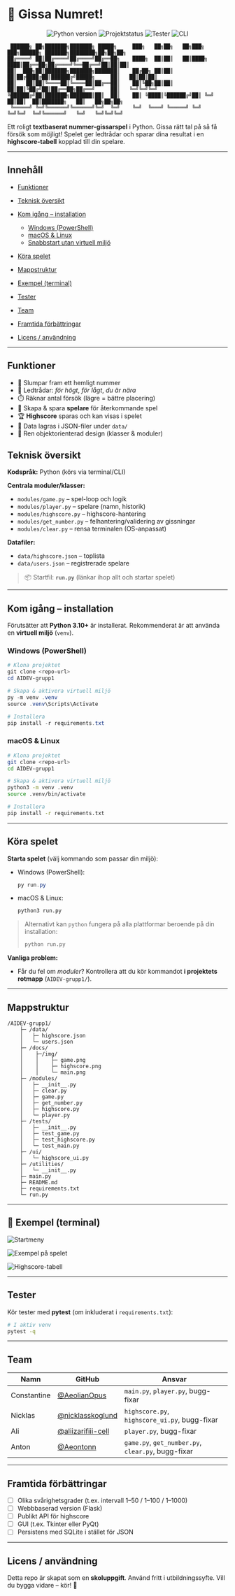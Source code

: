 # 🎯 Gissa Numret!

<p align="center">
  <img src="https://img.shields.io/badge/Python-3.10%2B-blue?logo=python&logoColor=white" alt="Python version">
  <img src="https://img.shields.io/badge/Projektstatus-Aktiv-success?style=flat-square" alt="Projektstatus">
  <img src="https://img.shields.io/badge/Tester-Pytest-orange?logo=pytest&logoColor=white" alt="Tester">
  <img src="https://img.shields.io/badge/Interface-CLI-black?style=flat-square" alt="CLI">
</p>

```
 ██████╗ ██╗███████╗███████╗ █████╗     ███╗   ██╗██╗   ██╗███╗   ███╗██████╗ ███████╗████████╗██╗██╗██╗
██╔════╝ ██║██╔════╝██╔════╝██╔══██╗    ████╗  ██║██║   ██║████╗ ████║██╔══██╗██╔════╝╚══██╔══╝██║██║██║
██║  ███╗██║███████╗███████╗███████║    ██╔██╗ ██║██║   ██║██╔████╔██║██████╔╝█████╗     ██║   ██║██║██║
██║   ██║██║╚════██║╚════██║██╔══██║    ██║╚██╗██║██║   ██║██║╚██╔╝██║██╔══██╗██╔══╝     ██║   ╚═╝╚═╝╚═╝ 
╚██████╔╝██║███████╗███████║██║  ██║    ██║ ╚████║╚██████╔╝██║ ╚═╝ ██║██║  ██║███████╗   ██║   ██╗██╗██╗
 ╚═════╝ ╚═╝╚══════╝╚══════╝╚═╝  ╚═╝    ╚═╝  ╚═══╝ ╚═════╝ ╚═╝     ╚═╝╚═╝  ╚═╝╚══════╝   ╚═╝   ╚═╝╚═╝╚═╝ 
```

Ett roligt **textbaserat nummer-gissarspel** i Python. Gissa rätt tal på så få försök som möjligt! Spelet ger ledtrådar och sparar dina resultat i en **highscore-tabell** kopplad till din spelare.

---

## Innehåll

* [Funktioner](#funktioner)
* [Teknisk översikt](#teknisk-översikt)
* [Kom igång – installation](#kom-igång--installation)

  * [Windows (PowerShell)](#windows-powershell)
  * [macOS & Linux](#macos--linux)
  * [Snabbstart utan virtuell miljö](#snabbstart-utan-virtuell-miljö)
* [Köra spelet](#köra-spelet)
* [Mappstruktur](#mappstruktur)
* [Exempel (terminal)](#exempel-terminal)
* [Tester](#tester)
* [Team](#team)
* [Framtida förbättringar](#framtida-förbättringar)
* [Licens / användning](#licens--användning)

---

## Funktioner

* 🔢 Slumpar fram ett hemligt nummer
* 💬 Ledtrådar: *för högt*, *för lågt*, *du är nära*
* ⏱️ Räknar antal försök (lägre = bättre placering)
* 👤 Skapa & spara **spelare** för återkommande spel
* 🏆 **Highscore** sparas och kan visas i spelet
* 💾 Data lagras i JSON-filer under `data/`
* 🧩 Ren objektorienterad design (klasser & moduler)

## Teknisk översikt

**Kodspråk:** Python (körs via terminal/CLI)

**Centrala moduler/klasser:**

* `modules/game.py` – spel-loop och logik
* `modules/player.py` – spelare (namn, historik)
* `modules/highscore.py` – highscore-hantering
* `modules/get_number.py` – felhantering/validering av gissningar
* `modules/clear.py` – rensa terminalen (OS-anpassat)

**Datafiler:**

* `data/highscore.json` – toplista
* `data/users.json` – registrerade spelare

> 📦 Startfil: **`run.py`** (länkar ihop allt och startar spelet)

---

## Kom igång – installation

Förutsätter att **Python 3.10+** är installerat. Rekommenderat är att använda en **virtuell miljö** (`venv`).

### Windows (PowerShell)

```powershell
# Klona projektet
git clone <repo-url>
cd AIDEV-grupp1

# Skapa & aktivera virtuell miljö
py -m venv .venv
source .venv\Scripts\Activate

# Installera
pip install -r requirements.txt
```

### macOS & Linux

```bash
# Klona projektet
git clone <repo-url>
cd AIDEV-grupp1

# Skapa & aktivera virtuell miljö
python3 -m venv .venv
source .venv/bin/activate

# Installera
pip install -r requirements.txt
```

---

## Köra spelet

**Starta spelet** (välj kommando som passar din miljö):

* Windows (PowerShell):

  ```powershell
  py run.py
  ```
* macOS & Linux:

  ```bash
  python3 run.py
  ```

> Alternativt kan `python` fungera på alla plattformar beroende på din installation:
>
> ```bash
> python run.py
> ```

**Vanliga problem:**

* Får du fel om *moduler*? Kontrollera att du kör kommandot **i projektets rotmapp** (`AIDEV-grupp1/`).

---

## Mappstruktur

```
/AIDEV-grupp1/
    ├─ /data/
    │   ├─ highscore.json
    │   └─ users.json
    ├─ /docs/
    │    ├─/img/
    │    │    ├─ game.png
    │    │    ├─ highscore.png
    │    │    └─ main.png
    ├─ /modules/
    │   ├─ __init__.py
    │   ├─ clear.py
    │   ├─ game.py
    │   ├─ get_number.py
    │   ├─ highscore.py
    │   └─ player.py
    ├─ /tests/
    │   ├─ __init__.py
    │   ├─ test_game.py
    │   ├─ test_highscore.py
    │   └─ test_main.py
    ├─ /ui/
    │   └─ highscore_ui.py
    ├─ /utilities/
    │   └─ __init__.py
    ├─ main.py
    ├─ README.md
    ├─ requirements.txt
    └─ run.py
```

---

## 📸 Exempel (terminal)

![Startmeny](docs/img/main.png)

![Exempel på spelet](docs/img/game.png)

![Highscore-tabell](docs/img/highscore.png)

---

## Tester

Kör tester med **pytest** (om inkluderat i `requirements.txt`):

```bash
# I aktiv venv
pytest -q
```

---

## Team

| Namn             | GitHub                                                     | Ansvar                     |
| ---------------- | ---------------------------------------------------------- | -------------------------- |
| Constantine      | [@AeolianOpus](https://github.com/AeolianOpus)             | `main.py`, `player.py`, bugg-fixar      |
| Nicklas        | [@nicklasskoglund](https://github.com/nicklasskoglund)     | `highscore.py`, `highscore_ui.py`, bugg-fixar |
| Ali              | [@aliizarifiii-cell](https://github.com/aliizarifiii-cell) | `player.py`, bugg-fixar    |
| Anton            | [@Aeontonn](https://github.com/Aeontonn)                   | `game.py`, `get_number.py`, `clear.py`, bugg-fixar      |

---

## Framtida förbättringar

* [ ] Olika svårighetsgrader (t.ex. intervall 1–50 / 1–100 / 1–1000)
* [ ] Webbbaserad version (Flask)
* [ ] Publikt API för highscore
* [ ] GUI (t.ex. Tkinter eller PyQt)
* [ ] Persistens med SQLite i stället för JSON

---

## Licens / användning

Detta repo är skapat som en **skoluppgift**. Använd fritt i utbildningssyfte. Vill du bygga vidare – kör! 💪
